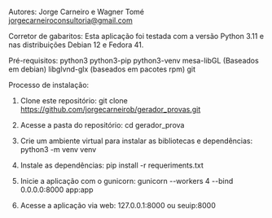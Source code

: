 Autores: Jorge Carneiro e Wagner Tomé
jorgecarneiroconsultoria@gmail.com

Corretor de gabaritos:
Esta aplicação foi testada com a versão Python 3.11 e nas distribuições Debian 12 e Fedora 41.

Pré-requisitos:
python3
python3-pip
python3-venv
mesa-libGL (Baseados em debian)
libglvnd-glx (baseados em pacotes rpm)
git

Processo de instalação:
1. Clone este repositório:
git clone https://github.com/jorgecarneirob/gerador_provas.git

2. Acesse a pasta do repositório:
cd gerador_prova

3. Crie um ambiente virtual para instalar as bibliotecas e dependências:
python3 -m venv venv

4. Instale as dependências:
pip install -r requeriments.txt

5. Inicie a aplicação com o gunicorn:
gunicorn --workers 4 --bind 0.0.0.0:8000 app:app

6. Acesse a aplicação via web:
127.0.0.1:8000 ou seuip:8000